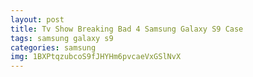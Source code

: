 ```yaml
---
layout: post
title: Tv Show Breaking Bad 4 Samsung Galaxy S9 Case
tags: samsung galaxy s9
categories: samsung
img: 1BXPtqzubcoS9fJHYHm6pvcaeVxGSlNvX
---
```

